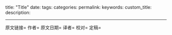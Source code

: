 title: "Title"
date: 
tags: 
categories: 
permalink: 
keywords: 
custom_title: 
description: 

---
原文链接=
作者=
原文日期=
译者=
校对=
定稿=

<!--此处开始正文-->

<!-- more -->